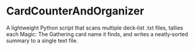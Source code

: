 # CardCounterAndOrganizer
A lightweight Python script that scans multiple deck‑list .txt files, tallies each Magic: The Gathering card name it finds, and writes a neatly‑sorted summary to a single text file.
